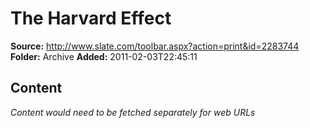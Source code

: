 # The Harvard Effect

**Source:** http://www.slate.com/toolbar.aspx?action=print&id=2283744
**Folder:** Archive
**Added:** 2011-02-03T22:45:11




## Content
*Content would need to be fetched separately for web URLs*
